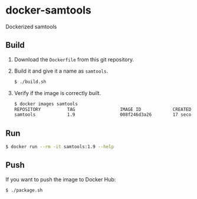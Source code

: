 # docker-samtools

Dockerized samtools

## Build

1. Download the `Dockerfile` from this git repository.

1. Build it and give it a name as `samtools`.

    ```bash
    $ ./build.sh
    ```

1. Verify if the image is correctly built.

    ```bash
    $ docker images samtools
    REPOSITORY          TAG                 IMAGE ID            CREATED             SIZE
    samtools            1.9                 008f246d3a26        17 seconds ago      353MB
    ```

## Run

```bash
$ docker run --rm -it samtools:1.9 --help
```

## Push

If you want to push the image to Docker Hub:

```bash
$ ./package.sh
```
